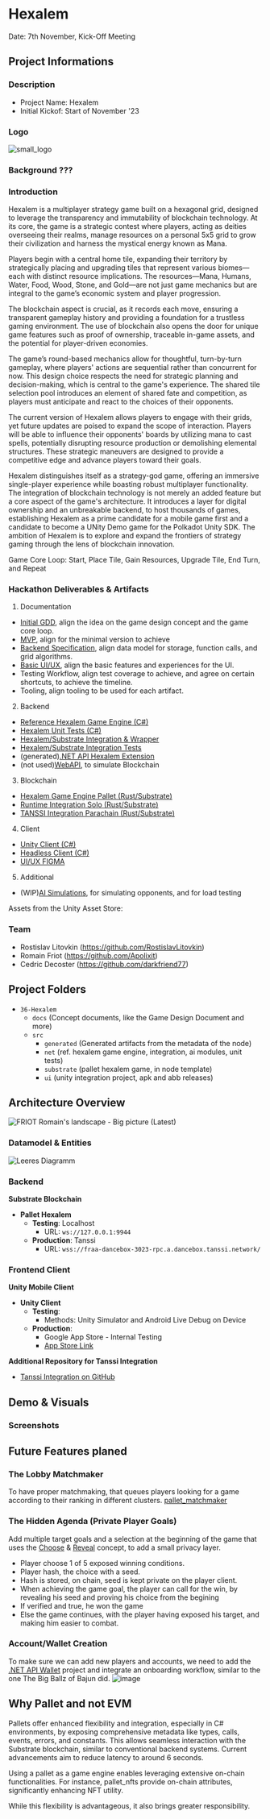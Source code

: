 # Hexalem

Date: 7th November, Kick-Off Meeting

## Project Informations

### Description
- Project Name: Hexalem
- Initial Kickof: Start of November '23

### Logo

![small_logo](https://github.com/SubstrateGaming/hackathon-2023-winter/assets/17710198/ef3a3811-a5a0-46c1-ba2a-cdf437df9a0f)

### Background ???

### Introduction

Hexalem is a multiplayer strategy game built on a hexagonal grid, designed to leverage the transparency and immutability of blockchain technology. At its core, the game is a strategic contest where players, acting as deities overseeing their realms, manage resources on a personal 5x5 grid to grow their civilization and harness the mystical energy known as Mana.

Players begin with a central home tile, expanding their territory by strategically placing and upgrading tiles that represent various biomes—each with distinct resource implications. The resources—Mana, Humans, Water, Food, Wood, Stone, and Gold—are not just game mechanics but are integral to the game’s economic system and player progression.

The blockchain aspect is crucial, as it records each move, ensuring a transparent gameplay history and providing a foundation for a trustless gaming environment. The use of blockchain also opens the door for unique game features such as proof of ownership, traceable in-game assets, and the potential for player-driven economies.

The game’s round-based mechanics allow for thoughtful, turn-by-turn gameplay, where players' actions are sequential rather than concurrent for now. This design choice respects the need for strategic planning and decision-making, which is central to the game's experience. The shared tile selection pool introduces an element of shared fate and competition, as players must anticipate and react to the choices of their opponents.

The current version of Hexalem allows players to engage with their grids, yet future updates are poised to expand the scope of interaction. Players will be able to influence their opponents' boards by utilizing mana to cast spells, potentially disrupting resource production or demolishing elemental structures. These strategic maneuvers are designed to provide a competitive edge and advance players toward their goals.

Hexalem distinguishes itself as a strategy-god game, offering an immersive single-player experience while boasting robust multiplayer functionality. The integration of blockchain technology is not merely an added feature but a core aspect of the game's architecture. It introduces a layer for digital ownership and an unbreakable backend, to host thousands of games, establishing Hexalem as a prime candidate for a mobile game first and a candidate to become a UNity Demo game for the Polkadot Unity SDK. The ambition of Hexalem is to explore and expand the frontiers of strategy gaming through the lens of blockchain innovation.

Game Core Loop: Start, Place Tile, Gain Resources, Upgrade Tile, End Turn, and Repeat

### Hackathon Deliverables & Artifacts

1. Documentation
- [Initial GDD](https://github.com/SubstrateGaming/hackathon-2023-winter/blob/main/projects/36-Hexalem/docs/GDD.md), align the idea on the game design concept and the game core loop.
- [MVP](https://github.com/SubstrateGaming/hackathon-2023-winter/blob/main/projects/36-Hexalem/docs/MVP.md), align for the minimal version to achieve
- [Backend Specification](https://github.com/SubstrateGaming/hackathon-2023-winter/blob/main/projects/36-Hexalem/docs/Pallet.md), align data model for storage, function calls, and grid algorithms.
- [Basic UI/UX](https://github.com/SubstrateGaming/hackathon-2023-winter/blob/main/projects/36-Hexalem/docs/UX.md), align the basic features and experiences for the UI.
- Testing Workflow, align test coverage to achieve, and agree on certain shortcuts, to achieve the timeline.
- Tooling, align tooling to be used for each artifact.

2. Backend
- [Reference Hexalem Game Engine (C#)](https://github.com/SubstrateGaming/hackathon-2023-winter/tree/main/projects/36-Hexalem/src/net/Substrate.Hexalem.NET/Substrate.Hexalem.NET)
- [Hexalem Unit Tests (C#)](https://github.com/SubstrateGaming/hackathon-2023-winter/tree/main/projects/36-Hexalem/src/net/Substrate.Hexalem.NET/Substrate.Hexalem.Test)
- [Hexalem/Substrate Integration & Wrapper](https://github.com/SubstrateGaming/hackathon-2023-winter/tree/main/projects/36-Hexalem/src/net/Substrate.Hexalem.NET/Substrate.Hexalem.Integration)
- [Hexalem/Substrate Integration Tests](https://github.com/SubstrateGaming/hackathon-2023-winter/tree/main/projects/36-Hexalem/src/net/Substrate.Hexalem.NET/Substrate.Hexalem.Integration.Test)
- (generated)[.NET API Hexalem Extension](https://github.com/SubstrateGaming/hackathon-2023-winter/tree/main/projects/36-Hexalem/src/net/Substrate.Hexalem.NET/Substrate.Hexalem.NET.NetApiExt)
- (not used)[WebAPI](https://github.com/SubstrateGaming/hackathon-2023-winter/tree/main/projects/36-Hexalem/src/net/Substrate.Hexalem.NET/Substrate.Hexalem.WebAPI), to simulate Blockchain

3. Blockchain
- [Hexalem Game Engine Pallet (Rust/Substrate)](https://github.com/SubstrateGaming/hackathon-2023-winter/blob/main/projects/36-Hexalem/src/substrate/pallets/hexalem/src/lib.rs)
- [Runtime Integration Solo (Rust/Substrate)](https://github.com/SubstrateGaming/hackathon-2023-winter/blob/main/projects/36-Hexalem/src/substrate/runtime/src/lib.rs)
- [TANSSI Integration Parachain (Rust/Substrate)](https://github.com/ajuna-network/tanssi/tree/ds/add_aaa)

4. Client
- [Unity Client (C#)](https://github.com/SubstrateGaming/hackathon-2023-winter/tree/main/projects/36-Hexalem/src/ui/substrate.hexalem.unity)
- [Headless Client (C#)](https://github.com/SubstrateGaming/hackathon-2023-winter/tree/main/projects/36-Hexalem/src/net/Substrate.Hexalem.NET/Substrate.Hexalem.Console)
- [UI/UX FIGMA](https://www.figma.com/file/G2CPE1He0xMv0BgxbBpUFT/Untitled?type=design&node-id=0-1&mode=design&t=Hq3JXp0Fpl9CQ2d0-0)

5. Additional
- (WIP)[AI Simulations](https://github.com/SubstrateGaming/hackathon-2023-winter/tree/main/projects/36-Hexalem/src/net/Substrate.Hexalem.NET/Substrate.Hexalem.Bot), for simulating opponents, and for load testing

Assets from the Unity Asset Store: 

### Team

- Rostislav Litovkin (https://github.com/RostislavLitovkin)
- Romain Friot (https://github.com/Apolixit)
- Cedric Decoster (https://github.com/darkfriend77)

## Project Folders

- `36-Hexalem`
  - `docs` (Concept documents, like the Game Design Document and more)
  - `src`
    - `generated` (Generated artifacts from the metadata of the node)
    - `net` (ref. hexalem game engine, integration, ai modules, unit tests)
    - `substrate` (pallet hexalem game, in node template)
    - `ui` (unity integration project, apk and abb releases)

## Architecture Overview

![FRIOT Romain's landscape - Big picture (Latest)](https://github.com/SubstrateGaming/hackathon-2023-winter/assets/17710198/4fc2323e-457f-461c-b3d0-d608b405c763)

### Datamodel & Entities

![Leeres Diagramm](https://github.com/SubstrateGaming/hackathon-2023-winter/assets/17710198/4259d92f-de42-4767-bec6-c5cf62caab76)

### Backend

**Substrate Blockchain**
- **Pallet Hexalem**
  - **Testing**: Localhost 
    - URL: `ws://127.0.0.1:9944`
  - **Production**: Tanssi 
    - URL: `wss://fraa-dancebox-3023-rpc.a.dancebox.tanssi.network/`

### Frontend Client

**Unity Mobile Client**
- **Unity Client**
  - **Testing**: 
    - Methods: Unity Simulator and Android Live Debug on Device
  - **Production**: 
    - Google App Store - Internal Testing 
    - [App Store Link](https://play.google.com/apps/internaltest/4700550332736328157)

**Additional Repository for Tanssi Integration**
- [Tanssi Integration on GitHub](https://github.com/ajuna-network/tanssi/tree/ds/add_aaa)


## Demo & Visuals

### Screenshots

## Future Features planed

### The Lobby Matchmaker
To have proper matchmaking, that queues players looking for a game according to their ranking in different clusters. [pallet_matchmaker](https://github.com/ajuna-network/pallet-ajuna-matchmaker/blob/master/src/lib.rs)

### The Hidden Agenda (Private Player Goals)
Add multiple target goals and a selection at the beginning of the game that uses the [Choose](https://github.com/ajuna-network/pallet-ajuna-rps/blob/937bd81d823cea007c6ef20f48edc7c0ac752dba/src/lib.rs#L378) & [Reveal](https://github.com/ajuna-network/pallet-ajuna-rps/blob/937bd81d823cea007c6ef20f48edc7c0ac752dba/src/lib.rs#L412) concept, to add a small privacy layer.

  - Player choose 1 of 5 exposed winning conditions.
  - Player hash, the choice with a seed.
  - Hash is stored, on chain, seed is kept private on the player client.
  - When achieving the game goal, the player can call for the win, by revealing his seed and proving his choice from the begining
  - If verified and true, he won the game
  - Else the game continues, with the player having exposed his target, and making him easier to combat.

### Account/Wallet Creation
To make sure we can add new players and accounts, we need to add the [.NET API Wallet](https://github.com/SubstrateGaming/Substrate.NET.Wallet) project and integrate an onboarding workflow, similar to the one The Big Ballz of Bajun did.
![image](https://github.com/SubstrateGaming/hackathon-2023-winter/assets/17710198/8f0db391-ef3a-49b9-937b-bfa82dab5f50)

## Why Pallet and not EVM

Pallets offer enhanced flexibility and integration, especially in C# environments, by exposing comprehensive metadata like types, calls, events, errors, and constants. This allows seamless interaction with the Substrate blockchain, similar to conventional backend systems. Current advancements aim to reduce latency to around 6 seconds.

Using a pallet as a game engine enables leveraging extensive on-chain functionalities. For instance, pallet_nfts provide on-chain attributes, significantly enhancing NFT utility.

While this flexibility is advantageous, it also brings greater responsibility.
